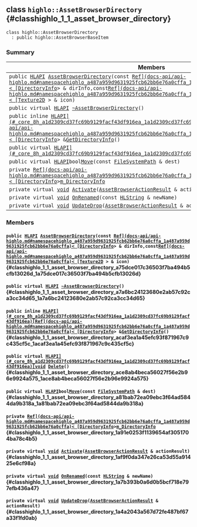 ## class `highlo::AssetBrowserDirectory` {#classhighlo_1_1_asset_browser_directory}

```
class highlo::AssetBrowserDirectory
  : public highlo::AssetBrowserBaseItem
```

### Summary

 Members                        | Descriptions                                
--------------------------------|---------------------------------------------
`public `[`HLAPI`](#_core_8h_a1d2309cd37fc69b9129facf43df916ea_1a1d2309cd37fc69b9129facf43df916ea)` `[`AssetBrowserDirectory`](#classhighlo_1_1_asset_browser_directory_a75dce017c36503f7ba494b5cfb13026d_1a75dce017c36503f7ba494b5cfb13026d)`(const `[`Ref](docs-api/api-highlo.md#namespacehighlo_a487a959d9631925fcb62bb6e76a0cffa_1a487a959d9631925fcb62bb6e76a0cffa)< [DirectoryInfo`](docs-api/api-highlo--DirectoryInfo.md#structhighlo_1_1_directory_info)` > & dirInfo,const `[`Ref](docs-api/api-highlo.md#namespacehighlo_a487a959d9631925fcb62bb6e76a0cffa_1a487a959d9631925fcb62bb6e76a0cffa)< [Texture2D`](docs-api/api-highlo--Texture2D.md#classhighlo_1_1_texture2_d)` > & icon)` | 
`public virtual `[`HLAPI`](#_core_8h_a1d2309cd37fc69b9129facf43df916ea_1a1d2309cd37fc69b9129facf43df916ea)` `[`~AssetBrowserDirectory`](#classhighlo_1_1_asset_browser_directory_a7a6bc24123680e2ab57c92ca3cc34d65_1a7a6bc24123680e2ab57c92ca3cc34d65)`()` | 
`public inline `[`HLAPI](#_core_8h_a1d2309cd37fc69b9129facf43df916ea_1a1d2309cd37fc69b9129facf43df916ea)[Ref](docs-api/api-highlo.md#namespacehighlo_a487a959d9631925fcb62bb6e76a0cffa_1a487a959d9631925fcb62bb6e76a0cffa)< [DirectoryInfo`](docs-api/api-highlo--DirectoryInfo.md#structhighlo_1_1_directory_info)` > & `[`GetDirectoryInfo`](#classhighlo_1_1_asset_browser_directory_acaf3ea1a45efc93f871967c9c435cf5c_1acaf3ea1a45efc93f871967c9c435cf5c)`()` | 
`public virtual `[`HLAPI](#_core_8h_a1d2309cd37fc69b9129facf43df916ea_1a1d2309cd37fc69b9129facf43df916ea)[void`](#imgui__impl__opengl3__loader_8h_ac668e7cffd9e2e9cfee428b9b2f34fa7_1ac668e7cffd9e2e9cfee428b9b2f34fa7)` `[`Delete`](#classhighlo_1_1_asset_browser_directory_ace8ab4beca56027f56e2b96e9924a575_1ace8ab4beca56027f56e2b96e9924a575)`()` | 
`public virtual `[`HLAPI`](#_core_8h_a1d2309cd37fc69b9129facf43df916ea_1a1d2309cd37fc69b9129facf43df916ea)` bool `[`Move`](#classhighlo_1_1_asset_browser_directory_a81bab72ea09ebc3f64ad5844da9b318a_1a81bab72ea09ebc3f64ad5844da9b318a)`(const `[`FileSystemPath`](docs-api/api-highlo--FileSystemPath.md#classhighlo_1_1_file_system_path)` & dest)` | 
`private `[`Ref](docs-api/api-highlo.md#namespacehighlo_a487a959d9631925fcb62bb6e76a0cffa_1a487a959d9631925fcb62bb6e76a0cffa)< [DirectoryInfo`](docs-api/api-highlo--DirectoryInfo.md#structhighlo_1_1_directory_info)` > `[`m_DirectoryInfo`](#classhighlo_1_1_asset_browser_directory_1a91e0253f1139654af3051704ba78c4b5) | 
`private virtual `[`void`](#imgui__impl__opengl3__loader_8h_ac668e7cffd9e2e9cfee428b9b2f34fa7_1ac668e7cffd9e2e9cfee428b9b2f34fa7)` `[`Activate`](#classhighlo_1_1_asset_browser_directory_1af9f0da347e26ca53d55a91425e6cf98a)`(`[`AssetBrowserActionResult`](docs-api/api-highlo--AssetBrowserActionResult.md#structhighlo_1_1_asset_browser_action_result)` & actionResult)` | 
`private virtual `[`void`](#imgui__impl__opengl3__loader_8h_ac668e7cffd9e2e9cfee428b9b2f34fa7_1ac668e7cffd9e2e9cfee428b9b2f34fa7)` `[`OnRenamed`](#classhighlo_1_1_asset_browser_directory_1a7b393b0a6d0b5bcf718e797efb436a47)`(const `[`HLString`](docs-api/api-highlo.md#namespacehighlo_aae9b5b2474b992680f5555779f4bd538_1aae9b5b2474b992680f5555779f4bd538)` & newName)` | 
`private virtual `[`void`](#imgui__impl__opengl3__loader_8h_ac668e7cffd9e2e9cfee428b9b2f34fa7_1ac668e7cffd9e2e9cfee428b9b2f34fa7)` `[`UpdateDrop`](#classhighlo_1_1_asset_browser_directory_1a4a2043a567d72fe487bf67a33f1fd0ab)`(`[`AssetBrowserActionResult`](docs-api/api-highlo--AssetBrowserActionResult.md#structhighlo_1_1_asset_browser_action_result)` & actionResult)` | 

### Members

#### `public `[`HLAPI`](#_core_8h_a1d2309cd37fc69b9129facf43df916ea_1a1d2309cd37fc69b9129facf43df916ea)` `[`AssetBrowserDirectory`](#classhighlo_1_1_asset_browser_directory_a75dce017c36503f7ba494b5cfb13026d_1a75dce017c36503f7ba494b5cfb13026d)`(const `[`Ref](docs-api/api-highlo.md#namespacehighlo_a487a959d9631925fcb62bb6e76a0cffa_1a487a959d9631925fcb62bb6e76a0cffa)< [DirectoryInfo`](docs-api/api-highlo--DirectoryInfo.md#structhighlo_1_1_directory_info)` > & dirInfo,const `[`Ref](docs-api/api-highlo.md#namespacehighlo_a487a959d9631925fcb62bb6e76a0cffa_1a487a959d9631925fcb62bb6e76a0cffa)< [Texture2D`](docs-api/api-highlo--Texture2D.md#classhighlo_1_1_texture2_d)` > & icon)` {#classhighlo_1_1_asset_browser_directory_a75dce017c36503f7ba494b5cfb13026d_1a75dce017c36503f7ba494b5cfb13026d}

#### `public virtual `[`HLAPI`](#_core_8h_a1d2309cd37fc69b9129facf43df916ea_1a1d2309cd37fc69b9129facf43df916ea)` `[`~AssetBrowserDirectory`](#classhighlo_1_1_asset_browser_directory_a7a6bc24123680e2ab57c92ca3cc34d65_1a7a6bc24123680e2ab57c92ca3cc34d65)`()` {#classhighlo_1_1_asset_browser_directory_a7a6bc24123680e2ab57c92ca3cc34d65_1a7a6bc24123680e2ab57c92ca3cc34d65}

#### `public inline `[`HLAPI](#_core_8h_a1d2309cd37fc69b9129facf43df916ea_1a1d2309cd37fc69b9129facf43df916ea)[Ref](docs-api/api-highlo.md#namespacehighlo_a487a959d9631925fcb62bb6e76a0cffa_1a487a959d9631925fcb62bb6e76a0cffa)< [DirectoryInfo`](docs-api/api-highlo--DirectoryInfo.md#structhighlo_1_1_directory_info)` > & `[`GetDirectoryInfo`](#classhighlo_1_1_asset_browser_directory_acaf3ea1a45efc93f871967c9c435cf5c_1acaf3ea1a45efc93f871967c9c435cf5c)`()` {#classhighlo_1_1_asset_browser_directory_acaf3ea1a45efc93f871967c9c435cf5c_1acaf3ea1a45efc93f871967c9c435cf5c}

#### `public virtual `[`HLAPI](#_core_8h_a1d2309cd37fc69b9129facf43df916ea_1a1d2309cd37fc69b9129facf43df916ea)[void`](#imgui__impl__opengl3__loader_8h_ac668e7cffd9e2e9cfee428b9b2f34fa7_1ac668e7cffd9e2e9cfee428b9b2f34fa7)` `[`Delete`](#classhighlo_1_1_asset_browser_directory_ace8ab4beca56027f56e2b96e9924a575_1ace8ab4beca56027f56e2b96e9924a575)`()` {#classhighlo_1_1_asset_browser_directory_ace8ab4beca56027f56e2b96e9924a575_1ace8ab4beca56027f56e2b96e9924a575}

#### `public virtual `[`HLAPI`](#_core_8h_a1d2309cd37fc69b9129facf43df916ea_1a1d2309cd37fc69b9129facf43df916ea)` bool `[`Move`](#classhighlo_1_1_asset_browser_directory_a81bab72ea09ebc3f64ad5844da9b318a_1a81bab72ea09ebc3f64ad5844da9b318a)`(const `[`FileSystemPath`](docs-api/api-highlo--FileSystemPath.md#classhighlo_1_1_file_system_path)` & dest)` {#classhighlo_1_1_asset_browser_directory_a81bab72ea09ebc3f64ad5844da9b318a_1a81bab72ea09ebc3f64ad5844da9b318a}

#### `private `[`Ref](docs-api/api-highlo.md#namespacehighlo_a487a959d9631925fcb62bb6e76a0cffa_1a487a959d9631925fcb62bb6e76a0cffa)< [DirectoryInfo`](docs-api/api-highlo--DirectoryInfo.md#structhighlo_1_1_directory_info)` > `[`m_DirectoryInfo`](#classhighlo_1_1_asset_browser_directory_1a91e0253f1139654af3051704ba78c4b5) {#classhighlo_1_1_asset_browser_directory_1a91e0253f1139654af3051704ba78c4b5}

#### `private virtual `[`void`](#imgui__impl__opengl3__loader_8h_ac668e7cffd9e2e9cfee428b9b2f34fa7_1ac668e7cffd9e2e9cfee428b9b2f34fa7)` `[`Activate`](#classhighlo_1_1_asset_browser_directory_1af9f0da347e26ca53d55a91425e6cf98a)`(`[`AssetBrowserActionResult`](docs-api/api-highlo--AssetBrowserActionResult.md#structhighlo_1_1_asset_browser_action_result)` & actionResult)` {#classhighlo_1_1_asset_browser_directory_1af9f0da347e26ca53d55a91425e6cf98a}

#### `private virtual `[`void`](#imgui__impl__opengl3__loader_8h_ac668e7cffd9e2e9cfee428b9b2f34fa7_1ac668e7cffd9e2e9cfee428b9b2f34fa7)` `[`OnRenamed`](#classhighlo_1_1_asset_browser_directory_1a7b393b0a6d0b5bcf718e797efb436a47)`(const `[`HLString`](docs-api/api-highlo.md#namespacehighlo_aae9b5b2474b992680f5555779f4bd538_1aae9b5b2474b992680f5555779f4bd538)` & newName)` {#classhighlo_1_1_asset_browser_directory_1a7b393b0a6d0b5bcf718e797efb436a47}

#### `private virtual `[`void`](#imgui__impl__opengl3__loader_8h_ac668e7cffd9e2e9cfee428b9b2f34fa7_1ac668e7cffd9e2e9cfee428b9b2f34fa7)` `[`UpdateDrop`](#classhighlo_1_1_asset_browser_directory_1a4a2043a567d72fe487bf67a33f1fd0ab)`(`[`AssetBrowserActionResult`](docs-api/api-highlo--AssetBrowserActionResult.md#structhighlo_1_1_asset_browser_action_result)` & actionResult)` {#classhighlo_1_1_asset_browser_directory_1a4a2043a567d72fe487bf67a33f1fd0ab}

